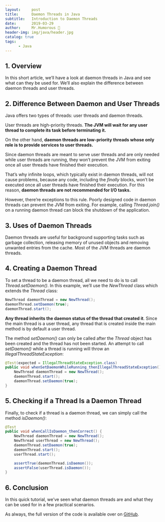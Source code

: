 ```yaml
---
layout:     post
title:      Daemon Threads in Java
subtitle:   Introduction to Daemon Threads
date:       2019-03-29
author:     Mr.Humorous 🥘
header-img: img/java/header.jpg
catalog: true
tags:
      - Java
---
```


## 1. Overview
In this short article, we’ll have a look at daemon threads in Java and see what can they be used for. We’ll also explain the difference between daemon threads and user threads.

## 2. Difference Between Daemon and User Threads
Java offers two types of threads: user threads and daemon threads.

User threads are high-priority threads. __The JVM will wait for any user thread to complete its task before terminating it.__

On the other hand, __daemon threads are low-priority threads whose only role is to provide services to user threads.__

Since daemon threads are meant to serve user threads and are only needed while user threads are running, they won’t prevent the JVM from exiting once all user threads have finished their execution.

That’s why infinite loops, which typically exist in daemon threads, will not cause problems, because any code, including the _finally_ blocks, won’t be executed once all user threads have finished their execution. For this reason, __daemon threads are not recommended for I/O tasks.__

However, there’re exceptions to this rule. Poorly designed code in daemon threads can prevent the JVM from exiting. For example, calling _Thread.join()_ on a running daemon thread can block the shutdown of the application.

## 3. Uses of Daemon Threads
Daemon threads are useful for background supporting tasks such as garbage collection, releasing memory of unused objects and removing unwanted entries from the cache. Most of the JVM threads are daemon threads.

## 4. Creating a Daemon Thread
To set a thread to be a daemon thread, all we need to do is to call _Thread.setDaemon()_. In this example, we’ll use the _NewThread_ class which extends the _Thread_ class:
```java
NewThread daemonThread = new NewThread();
daemonThread.setDaemon(true);
daemonThread.start();
```

__Any thread inherits the daemon status of the thread that created it__. Since the main thread is a user thread, any thread that is created inside the main method is by default a user thread.

The method _setDaemon()_ can only be called after the _Thread_ object has been created and the thread has not been started. An attempt to call _setDaemon()_ while a thread is running will throw an _IllegalThreadStateException_:
```java
@Test(expected = IllegalThreadStateException.class)
public void whenSetDaemonWhileRunning_thenIllegalThreadStateException() {
    NewThread daemonThread = new NewThread();
    daemonThread.start();
    daemonThread.setDaemon(true);
}
```

## 5. Checking if a Thread Is a Daemon Thread
Finally, to check if a thread is a daemon thread, we can simply call the method _isDaemon()_:
```java
@Test
public void whenCallIsDaemon_thenCorrect() {
    NewThread daemonThread = new NewThread();
    NewThread userThread = new NewThread();
    daemonThread.setDaemon(true);
    daemonThread.start();
    userThread.start();

    assertTrue(daemonThread.isDaemon());
    assertFalse(userThread.isDaemon());
}
```

## 6. Conclusion
In this quick tutorial, we’ve seen what daemon threads are and what they can be used for in a few practical scenarios.

As always, the full version of the code is available over on [GitHub](https://github.com/eugenp/tutorials/tree/master/core-java-concurrency-advanced).
